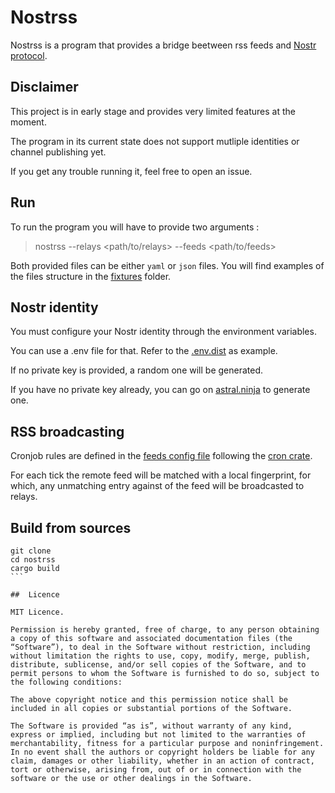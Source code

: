 # Nostrss
Nostrss is a program that provides a bridge beetween rss feeds and [Nostr protocol](https://nostr.com/).


## Disclaimer 

This project is in early stage and provides very limited features at the moment. 

The program in its current state does not support mutliple identities or channel publishing yet.

If you get any trouble running it, feel free to open an issue.

## Run 

To run the program you will have to provide two arguments : 

> nostrss --relays <path/to/relays> --feeds <path/to/feeds>

Both provided files can be either `yaml` or `json` files. 
You will find examples of the files structure in the [fixtures](./src/fixtures/) folder.

## Nostr identity

You must configure your Nostr identity through the environment variables. 

You can use a .env file for that. Refer to  the [.env.dist](./.env.dist) as example.

If no private key is provided, a random one will be generated. 

If you have no private key already, you can go on [astral.ninja](https://astral.ninja/) to generate one. 

## RSS broadcasting 

Cronjob rules are defined in the [feeds config file](./src/fixtures/rss.json) following the [cron crate](https://crates.io/crates/cron).

For each tick the remote feed will be matched with a local fingerprint, for which, any unmatching entry against of the feed will be broadcasted to
relays. 



## Build from sources

````
git clone 
cd nostrss
cargo build
```

##  Licence

MIT Licence.

Permission is hereby granted, free of charge, to any person obtaining a copy of this software and associated documentation files (the “Software”), to deal in the Software without restriction, including without limitation the rights to use, copy, modify, merge, publish, distribute, sublicense, and/or sell copies of the Software, and to permit persons to whom the Software is furnished to do so, subject to the following conditions:

The above copyright notice and this permission notice shall be included in all copies or substantial portions of the Software.

The Software is provided “as is”, without warranty of any kind, express or implied, including but not limited to the warranties of merchantability, fitness for a particular purpose and noninfringement. In no event shall the authors or copyright holders be liable for any claim, damages or other liability, whether in an action of contract, tort or otherwise, arising from, out of or in connection with the software or the use or other dealings in the Software.
